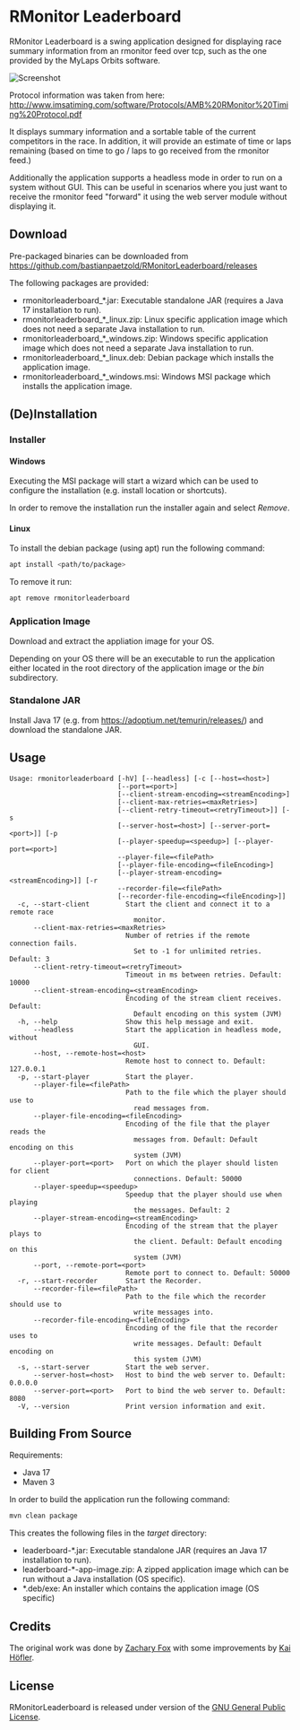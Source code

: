 # RMonitor Leaderboard

RMonitor Leaderboard is a swing application designed for displaying race summary information from an rmonitor feed over
tcp, such as the one provided by the MyLaps Orbits software.

![Screenshot](/docs/screenshot.png)

Protocol information was taken from here: <http://www.imsatiming.com/software/Protocols/AMB%20RMonitor%20Timing%20Protocol.pdf>

It displays summary information and a sortable table of the current competitors in the race. In addition, it will
provide an estimate of time or laps remaining (based on time to go / laps to go received from the rmonitor feed.)

Additionally the application supports a headless mode in order to run on a system without GUI. This can be useful in scenarios where you just want to receive the rmonitor feed "forward" it using the web server module without displaying it.

## Download

Pre-packaged binaries can be downloaded from <https://github.com/bastianpaetzold/RMonitorLeaderboard/releases>

The following packages are provided:

- rmonitorleaderboard_*.jar: Executable standalone JAR (requires a Java 17 installation to run).
- rmonitorleaderboard_*_linux.zip: Linux specific application image which does not need a separate Java installation to run.
- rmonitorleaderboard_*_windows.zip: Windows specific application image which does not need a separate Java installation to run.
- rmonitorleaderboard_*_linux.deb: Debian package which installs the application image.
- rmonitorleaderboard_*_windows.msi: Windows MSI package which installs the application image.

## (De)Installation

### Installer

#### Windows

Executing the MSI package will start a wizard which can be used to configure the installation (e.g. install location or shortcuts).

In order to remove the installation run the installer again and select _Remove_.

#### Linux

To install the debian package (using apt) run the following command:

```bash
apt install <path/to/package>
```

To remove it run:

```bash
apt remove rmonitorleaderboard
```

### Application Image

Download and extract the appliation image for your OS.

Depending on your OS there will be an executable to run the application either located in the root directory of the application image or the _bin_ subdirectory.

### Standalone JAR

Install Java 17 (e.g. from <https://adoptium.net/temurin/releases/>) and download the standalone JAR.

## Usage

```text
Usage: rmonitorleaderboard [-hV] [--headless] [-c [--host=<host>]
                           [--port=<port>]
                           [--client-stream-encoding=<streamEncoding>]
                           [--client-max-retries=<maxRetries>]
                           [--client-retry-timeout=<retryTimeout>]] [-s
                           [--server-host=<host>] [--server-port=<port>]] [-p
                           [--player-speedup=<speedup>] [--player-port=<port>]
                           --player-file=<filePath>
                           [--player-file-encoding=<fileEncoding>]
                           [--player-stream-encoding=<streamEncoding>]] [-r
                           --recorder-file=<filePath>
                           [--recorder-file-encoding=<fileEncoding>]]
  -c, --start-client         Start the client and connect it to a remote race
                               monitor.
      --client-max-retries=<maxRetries>
                             Number of retries if the remote connection fails.
                               Set to -1 for unlimited retries. Default: 3
      --client-retry-timeout=<retryTimeout>
                             Timeout in ms between retries. Default: 10000
      --client-stream-encoding=<streamEncoding>
                             Encoding of the stream client receives. Default:
                               Default encoding on this system (JVM)
  -h, --help                 Show this help message and exit.
      --headless             Start the application in headless mode, without
                               GUI.
      --host, --remote-host=<host>
                             Remote host to connect to. Default: 127.0.0.1
  -p, --start-player         Start the player.
      --player-file=<filePath>
                             Path to the file which the player should use to
                               read messages from.
      --player-file-encoding=<fileEncoding>
                             Encoding of the file that the player reads the
                               messages from. Default: Default encoding on this
                               system (JVM)
      --player-port=<port>   Port on which the player should listen for client
                               connections. Default: 50000
      --player-speedup=<speedup>
                             Speedup that the player should use when playing
                               the messages. Default: 2
      --player-stream-encoding=<streamEncoding>
                             Encoding of the stream that the player plays to
                               the client. Default: Default encoding on this
                               system (JVM)
      --port, --remote-port=<port>
                             Remote port to connect to. Default: 50000
  -r, --start-recorder       Start the Recorder.
      --recorder-file=<filePath>
                             Path to the file which the recorder should use to
                               write messages into.
      --recorder-file-encoding=<fileEncoding>
                             Encoding of the file that the recorder uses to
                               write messages. Default: Default encoding on
                               this system (JVM)
  -s, --start-server         Start the web server.
      --server-host=<host>   Host to bind the web server to. Default: 0.0.0.0
      --server-port=<port>   Port to bind the web server to. Default: 8080
  -V, --version              Print version information and exit.
```

## Building From Source

Requirements:

- Java 17
- Maven 3

In order to build the application run the following command:

```bash
mvn clean package
```

This creates the following files in the  _target_  directory:

- leaderboard-*.jar: Executable standalone JAR (requires an Java 17 installation to run).
- leaderboard-*-app-image.zip: A zipped application image which can be run without a Java installation (OS specific).
- *.deb/exe: An installer which contains the application image (OS specific)

## Credits

The original work was done by [Zachary Fox](https://github.com/zacharyfox) with some improvements by [Kai Höfler](https://github.com/kaihoefler).

## License

RMonitorLeaderboard is released under version of the [GNU General Public License](https://www.gnu.org/licenses/gpl-3.0.html).
